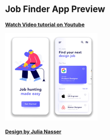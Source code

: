 
# Job Finder App Preview
### [Watch Video tutorial on Youtube](https://youtu.be/DAroZ2-OAaY)
<img alt="Preview" width="300px" src="https://github.com/CrissAlvarezH/JobFinderApp/blob/master/preview/job_find_app.jpg" />

### [Design by Julia Nasser](https://flutter.dev/docs/cookbook)


